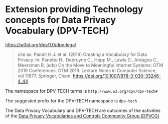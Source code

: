 # Extension providing Technology concepts for Data Privacy Vocabulary (DPV-TECH)

<https://w3id.org/dpv/1.0/dpv-legal>

>  cite as: Pandit H.J. et al. (2019) Creating a Vocabulary for Data Privacy. In:  Panetto H., Debruyne C., Hepp M., Lewis D., Ardagna C., Meersman R.  (eds) On the Move to Meaningful Internet Systems: OTM 2019 Conferences.  OTM 2019. Lecture Notes in Computer Science, vol 11877. Springer, Cham.  <https://doi.org/10.1007/978-3-030-33246-4_44>

The namespace for DPV-TECH terms is `http://www.w3.org/dpv/dpv-tech#`

The suggested prefix for the DPV-TECH namespace is `dpv-tech`

The Data Privacy Vocabulary and DPV-TECH are outcomes of the activities of the [Data Privacy Vocabularies and Controls Community Group (DPVCG)](https://www.w3.org/community/dpvcg/) 

